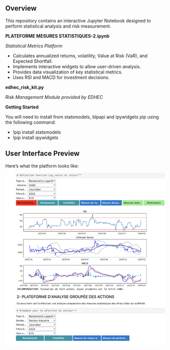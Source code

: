 ## Overview

This repository contains an interactive Jupyter Notebook designed to perform statistical analysis and risk measurement.             

**PLATEFORME MESURES STATISTIQUES-2.ipynb**   

*Statistical Metrics Platform*    

* Calculates annualized returns, volatility, Value at Risk (VaR), and Expected Shortfall.   
* Implements interactive widgets to allow user-driven analysis.   
* Provides data visualization of key statistical metrics.
* Uses RSI and MACD for investment decisions.

**edhec_risk_kit.py**  

*Risk Management Module provided by EDHEC*    

**Getting Started**

You will need to install from statsmodels, blpapi and ipywidgets pip using the following command:

* !pip install statsmodels    
* !pip install ipywidgets        

## User Interface Preview

Here’s what the platform looks like:

![UI Preview](ui_preview.png)

